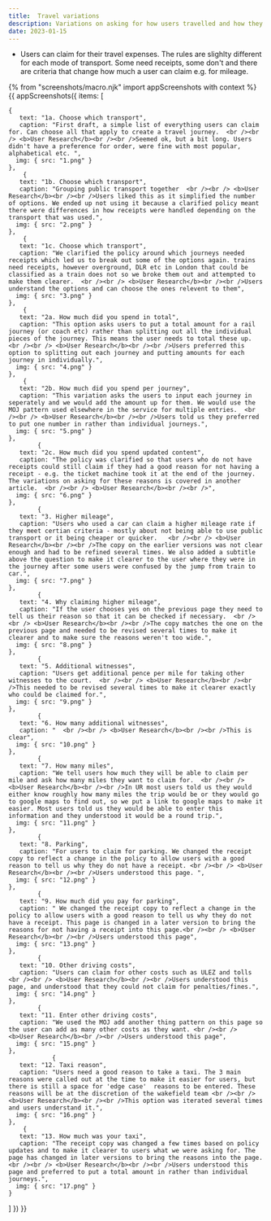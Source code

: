 ```yaml
---
title:  Travel variations
description: Variations on asking for how users travelled and how they can claim expenses for this
date: 2023-01-15
---
```


* Users can claim for their travel expenses. The rules are slighlty different for each mode of transport. Some need receipts, some don't and there are criteria that change how much a user can claim e.g. for mileage.


<!-- ## User needs

<b>As a prosecuter </b>
I need to find a case<br />

<b>As a prosecuter </b>
I need to do the thing<br /> -->



{% from "screenshots/macro.njk" import appScreenshots with context %}
{{ appScreenshots({
  items: [

    {
       text: "1a. Choose which transport",
       caption: "First draft, a simple list of everything users can claim for. Can choose all that apply to create a travel journey.  <br /><br /> <b>User Research</b><br /><br />Seemed ok, but a bit long. Users didn't have a preference for order, were fine with most popular, alphabetical etc. ",
      img: { src: "1.png" }
    },
        {
       text: "1b. Choose which transport",
       caption: "Grouping public transport together  <br /><br /> <b>User Research</b><br /><br />Users liked this as it simplified the number of options. We ended up not using it because a clarified policy meant there were differences in how receipts were handled depending on the transport that was used.",
      img: { src: "2.png" }
    },
        {
       text: "1c. Choose which transport",
       caption: "We clarified the policy around which journeys needed receipts which led us to break out some of the options again. trains need receipts, however overground, DLR etc in London that could be classified as a train does not so we broke them out and attempted to make them clearer.  <br /><br /> <b>User Research</b><br /><br />Users understand the options and can choose the ones relevent to them",
      img: { src: "3.png" }
    },
        {
       text: "2a. How much did you spend in total",
       caption: "This option asks users to put a total amount for a rail journey (or coach etc) rather than splitting out all the individual pieces of the journey. This means the user needs to total these up.  <br /><br /> <b>User Research</b><br /><br />Users preferred this option to splitting out each journey and putting amounts for each journey in individually.",
      img: { src: "4.png" }
    },
        {
       text: "2b. How much did you spend per journey",
       caption: "This variation asks the users to input each journey in seperately and we would add the amount up for them. We would use the MOJ pattern used elsewhere in the service for multiple entries.  <br /><br /> <b>User Research</b><br /><br />Users told us they preferred to put one number in rather than individual journeys.",
      img: { src: "5.png" }
    },
            {
       text: "2c. How much did you spend updated content",
       caption: "The policy was clarified so that users who do not have receipts could still claim if they had a good reason for not having a receipt - e.g. the ticket machine took it at the end of the journey. The variations on asking for these reasons is covered in another article.  <br /><br /> <b>User Research</b><br /><br />",
      img: { src: "6.png" }
    },
            {
       text: "3. Higher mileage",
       caption: "Users who used a car can claim a higher mileage rate if they meet certian criteria - mostly about not being able to use public transport or it being cheaper or quicker.   <br /><br /> <b>User Research</b><br /><br />The copy on the earlier versions was not clear enough and had to be refined several times. We also added a subtitle above the question to make it clearer to the user where they were in the journey after some users were confused by the jump from train to car.",
      img: { src: "7.png" }
    },
            {
       text: "4. Why claiming higher mileage",
       caption: "If the user chooses yes on the previous page they need to tell us their reason so that it can be checked if necessary.  <br /><br /> <b>User Research</b><br /><br />The copy matches the one on the previous page and needed to be revised several times to make it clearer and to make sure the reasons weren't too wide.",
      img: { src: "8.png" }
    },
            {
       text: "5. Additional witnesses",
       caption: "Users get additional pence per mile for taking other witnesses to the court.  <br /><br /> <b>User Research</b><br /><br />This needed to be revised several times to make it clearer exactly who could be claimed for.",
      img: { src: "9.png" }
    },
            {
       text: "6. How many additional witnesses",
       caption: "  <br /><br /> <b>User Research</b><br /><br />This is clear",
      img: { src: "10.png" }
    },
            {
       text: "7. How many miles",
       caption: "We tell users how much they will be able to claim per mile and ask how many miles they want to claim for.  <br /><br /> <b>User Research</b><br /><br />In UR most users told us they would either know roughly how many miles the trip would be or they would go to google maps to find out, so we put a link to google maps to make it easier. Most users told us they would be able to enter this information and they understood it would be a round trip.",
      img: { src: "11.png" }
    },
            {
       text: "8. Parking",
       caption: "For users to claim for parking. We changed the receipt copy to reflect a change in the policy to allow users with a good reason to tell us why they do not have a receipt. <br /><br /> <b>User Research</b><br /><br />Users understood this page. ",
      img: { src: "12.png" }
    },
            {
       text: "9. How much did you pay for parking",
       caption: " We changed the receipt copy to reflect a change in the policy to allow users with a good reason to tell us why they do not have a receipt. This page is changed in a later version to bring the reasons for not having a receipt into this page.<br /><br /> <b>User Research</b><br /><br />Users understood this page",
      img: { src: "13.png" }
    },
            {
       text: "10. Other driving costs",
       caption: "Users can claim for other costs such as ULEZ and tolls  <br /><br /> <b>User Research</b><br /><br />Users understood this page, and understood that they could not claim for penalties/fines.",
      img: { src: "14.png" }
    },
            {
       text: "11. Enter other driving costs",
       caption: "We used the MOJ add another thing pattern on this page so the user can add as many other costs as they want. <br /><br /> <b>User Research</b><br /><br />Users understood this page",
      img: { src: "15.png" }
    },
                {
       text: "12. Taxi reason",
       caption: "Users need a good reason to take a taxi. The 3 main reasons were called out at the time to make it easier for users, but there is still a space for 'edge case'  reasons to be entered. These reasons will be at the discretion of the wakefield team <br /><br /> <b>User Research</b><br /><br />This option was iterated several times and users understand it.",
      img: { src: "16.png" }
    },
        {
       text: "13. How much was your taxi",
       caption: "The receipt copy was changed a few times based on policy updates and to make it clearer to users what we were asking for. The page has changed in later versions to bring the reasons into the page.  <br /><br /> <b>User Research</b><br /><br />Users understood this page and preferred to put a total amount in rather than individual journeys.",
      img: { src: "17.png" }
    }
       
        
          
  ]
}) }}



<!-- ## User research -->